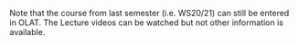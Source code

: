 Note that the course from last semester (i.e. WS20/21) can still be entered in OLAT.
The Lecture videos can be watched but not other information is available.


